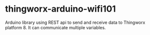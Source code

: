 # thingworx-arduino-wifi101
Arduino library using REST api to send and receive data to Thingworx platform 8. It can communicate multiple variables.
